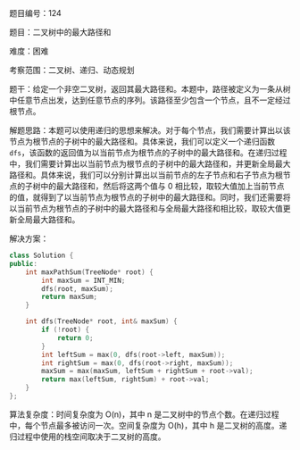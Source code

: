 题目编号：124

题目：二叉树中的最大路径和

难度：困难

考察范围：二叉树、递归、动态规划

题干：给定一个非空二叉树，返回其最大路径和。本题中，路径被定义为一条从树中任意节点出发，达到任意节点的序列。该路径至少包含一个节点，且不一定经过根节点。

解题思路：本题可以使用递归的思想来解决。对于每个节点，我们需要计算出以该节点为根节点的子树中的最大路径和。具体来说，我们可以定义一个递归函数 `dfs`，该函数的返回值为以当前节点为根节点的子树中的最大路径和。在递归过程中，我们需要计算出以当前节点为根节点的子树中的最大路径和，并更新全局最大路径和。具体来说，我们可以分别计算出以当前节点的左子节点和右子节点为根节点的子树中的最大路径和，然后将这两个值与 0 相比较，取较大值加上当前节点的值，就得到了以当前节点为根节点的子树中的最大路径和。同时，我们还需要将以当前节点为根节点的子树中的最大路径和与全局最大路径和相比较，取较大值更新全局最大路径和。

解决方案：

```cpp
class Solution {
public:
    int maxPathSum(TreeNode* root) {
        int maxSum = INT_MIN;
        dfs(root, maxSum);
        return maxSum;
    }

    int dfs(TreeNode* root, int& maxSum) {
        if (!root) {
            return 0;
        }
        int leftSum = max(0, dfs(root->left, maxSum));
        int rightSum = max(0, dfs(root->right, maxSum));
        maxSum = max(maxSum, leftSum + rightSum + root->val);
        return max(leftSum, rightSum) + root->val;
    }
};
```

算法复杂度：时间复杂度为 O(n)，其中 n 是二叉树中的节点个数。在递归过程中，每个节点最多被访问一次。空间复杂度为 O(h)，其中 h 是二叉树的高度。递归过程中使用的栈空间取决于二叉树的高度。